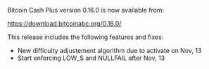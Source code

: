 Bitcoin Cash Plus version 0.16.0 is now available from:

  <https://download.bitcoinabc.org/0.16.0/>

This release includes the following features and fixes:

- New difficulty adjustement algorithm due to activate on Nov, 13
- Start enforcing LOW_S and NULLFAIL after Nov, 13
